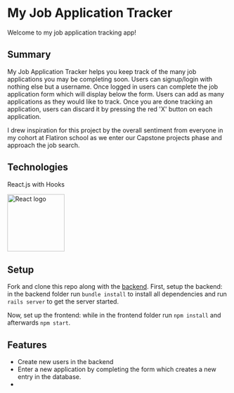 # My Job Application Tracker
Welcome to my job application tracking app! 

## Summary

My Job Application Tracker helps you keep track of the many job applications you may be completing soon. Users can signup/login with nothing else but a username. Once logged in users can complete the job application form which will display below the form. Users can add as many applications as they would like to track. Once you are done tracking an application, users can discard it by pressing the red 'X' button on each application. 

I drew inspiration for this project by the overall sentiment from everyone in my cohort at Flatiron school as we enter our Capstone projects phase and approach the job search. 

## Technologies

React.js with Hooks

<img src="https://res.cloudinary.com/practicaldev/image/fetch/s--54ca_F2q--/c_imagga_scale,f_auto,fl_progressive,h_900,q_auto,w_1600/https://dev-to-uploads.s3.amazonaws.com/i/1wwdyw5de8avrdkgtz5n.png" alt="React logo" height="130">

## Setup

Fork and clone this repo along with the [backend](https://github.com/stevemr77/Job-Application-Tracker-Backend). First, setup the backend: in the backend folder run `bundle install` to install all dependencies and run `rails server` to get the server started.

Now, set up the frontend: while in the frontend folder run `npm install` and afterwards `npm start`.

## Features

* Create new users in the backend
* Enter a new application by completing the form which creates a new entry in the database.
* 


